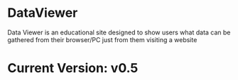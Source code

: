 # DataViewer
Data Viewer is an educational site designed to show users what data can be gathered from their browser/PC just from them visiting a website

# Current Version: v0.5 
